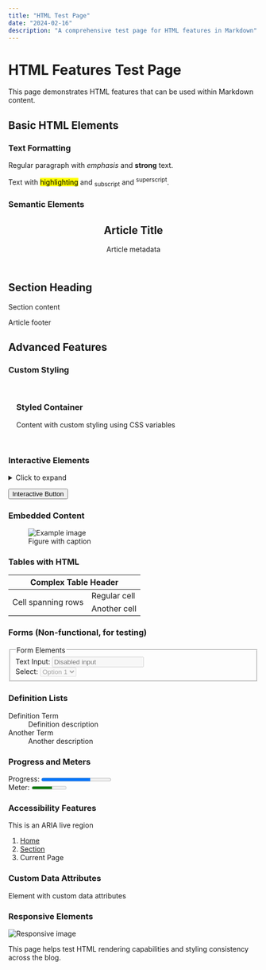 ```yaml
---
title: "HTML Test Page"
date: "2024-02-16"
description: "A comprehensive test page for HTML features in Markdown"
---
```


# HTML Features Test Page

This page demonstrates HTML features that can be used within Markdown content.

## Basic HTML Elements

### Text Formatting

<p>Regular paragraph with <em>emphasis</em> and <strong>strong</strong> text.</p>
<p>Text with <mark>highlighting</mark> and <sub>subscript</sub> and <sup>superscript</sup>.</p>

### Semantic Elements

<article>
  <header>
    <h1>Article Title</h1>
    <p>Article metadata</p>
  </header>
  <section>
    <h2>Section Heading</h2>
    <p>Section content</p>
  </section>
  <footer>
    <p>Article footer</p>
  </footer>
</article>

## Advanced Features

### Custom Styling

<div style="padding: 1rem; background-color: var(--background-secondary); border-radius: 0.5rem;">
  <h3>Styled Container</h3>
  <p>Content with custom styling using CSS variables</p>
</div>

### Interactive Elements

<details>
  <summary>Click to expand</summary>
  <p>Hidden content that can be toggled</p>
</details>

<button onclick="alert('Button clicked!')">Interactive Button</button>

### Embedded Content

<figure>
  <img src="https://via.placeholder.com/300" alt="Example image">
  <figcaption>Figure with caption</figcaption>
</figure>

### Tables with HTML

<table>
  <thead>
    <tr>
      <th colspan="2">Complex Table Header</th>
    </tr>
  </thead>
  <tbody>
    <tr>
      <td rowspan="2">Cell spanning rows</td>
      <td>Regular cell</td>
    </tr>
    <tr>
      <td>Another cell</td>
    </tr>
  </tbody>
</table>

### Forms (Non-functional, for testing)

<form>
  <fieldset>
    <legend>Form Elements</legend>
    <div>
      <label for="text-input">Text Input:</label>
      <input type="text" id="text-input" disabled placeholder="Disabled input">
    </div>
    <div>
      <label for="select-input">Select:</label>
      <select id="select-input" disabled>
        <option>Option 1</option>
        <option>Option 2</option>
      </select>
    </div>
  </fieldset>
</form>

### Definition Lists

<dl>
  <dt>Definition Term</dt>
  <dd>Definition description</dd>
  <dt>Another Term</dt>
  <dd>Another description</dd>
</dl>

### Progress and Meters

<div>
  <label>Progress:</label>
  <progress value="70" max="100">70%</progress>
</div>

<div>
  <label>Meter:</label>
  <meter value="0.6">60%</meter>
</div>

### Accessibility Features

<div role="alert" aria-live="polite">
  This is an ARIA live region
</div>

<nav aria-label="Breadcrumb">
  <ol>
    <li><a href="#" aria-current="page">Home</a></li>
    <li><a href="#">Section</a></li>
    <li>Current Page</li>
  </ol>
</nav>

### Custom Data Attributes

<div data-test="value" data-custom-attr="example">
  Element with custom data attributes
</div>

### Responsive Elements

<picture>
  <source media="(min-width: 800px)" srcset="https://via.placeholder.com/800x400">
  <source media="(min-width: 400px)" srcset="https://via.placeholder.com/400x200">
  <img src="https://via.placeholder.com/200x100" alt="Responsive image">
</picture>

This page helps test HTML rendering capabilities and styling consistency across the blog.
